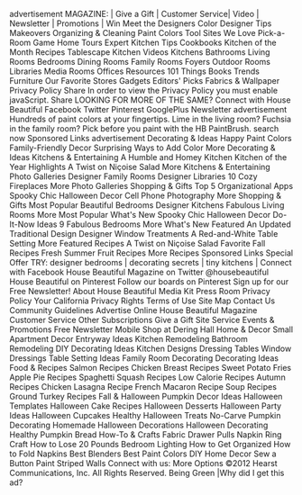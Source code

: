 advertisement MAGAZINE: | Give a Gift | Customer Service| Video | Newsletter | Promotions | Win Meet the Designers Color Designer Tips Makeovers Organizing & Cleaning Paint Colors Tool Sites We Love Pick-a-Room Game Home Tours Expert Kitchen Tips Cookbooks Kitchen of the Month Recipes Tablescape Kitchen Videos Kitchens Bathrooms Living Rooms Bedrooms Dining Rooms Family Rooms Foyers Outdoor Rooms Libraries Media Rooms Offices Resources 101 Things Books Trends Furniture Our Favorite Stores Gadgets Editors' Picks Fabrics & Wallpaper Privacy Policy Share In order to view the Privacy Policy you must enable javaScript. Share LOOKING FOR MORE OF THE SAME? Connect with House Beautiful Facebook Twitter Pinterest GooglePlus Newsletter advertisement Hundreds of paint colors at your fingertips. Lime in the living room? Fuchsia in the family room? Pick before you paint with the HB PaintBrush. search now Sponsored Links advertisement Decorating & Ideas Happy Paint Colors Family-Friendly Decor Surprising Ways to Add Color More Decorating & Ideas Kitchens & Entertaining A Humble and Homey Kitchen Kitchen of the Year Highlights A Twist on Niçoise Salad More Kitchens & Entertaining Photo Galleries Designer Family Rooms Designer Libraries 10 Cozy Fireplaces More Photo Galleries Shopping & Gifts Top 5 Organizational Apps Spooky Chic Halloween Decor Cell Phone Photography More Shopping & Gifts Most Popular Beautiful Bedrooms Designer Kitchens Fabulous Living Rooms More Most Popular What's New Spooky Chic Halloween Decor Do-It-Now Ideas 9 Fabulous Bedrooms More What's New Featured An Updated Traditional Design Designer Window Treatments A Red-and-White Table Setting More Featured Recipes A Twist on Niçoise Salad Favorite Fall Recipes Fresh Summer Fruit Recipes More Recipes Sponsored Links Special Offer TRY: designer bedrooms | decorating secrets | tiny kitchens | Connect with Facebook House Beautiful Magazine on Twitter @housebeautiful House Beautiful on Pinterest Follow our boards on Pinterest Sign up for our Free Newsletter! About House Beautiful Media Kit Press Room Privacy Policy Your California Privacy Rights Terms of Use Site Map Contact Us Community Guidelines Advertise Online House Beautiful Magazine Customer Service Other Subscriptions Give a Gift Site Service Events & Promotions Free Newsletter Mobile Shop at Dering Hall Home & Decor Small Apartment Decor Entryway Ideas Kitchen Remodeling Bathroom Remodeling DIY Decorating Ideas Kitchen Designs Dressing Tables Window Dressings Table Setting Ideas Family Room Decorating Decorating Ideas Food & Recipes Salmon Recipes Chicken Breast Recipes Sweet Potato Fries Apple Pie Recipes Spaghetti Squash Recipes Low Calorie Recipes Autumn Recipes Chicken Lasagna Recipe French Macaron Recipe Soup Recipes Ground Turkey Recipes Fall & Halloween Pumpkin Decor Ideas Halloween Templates Halloween Cake Recipes Halloween Desserts Halloween Party Ideas Halloween Cupcakes Healthy Halloween Treats No-Carve Pumpkin Decorating Homemade Halloween Decorations Halloween Decorating Healthy Pumpkin Bread How-To & Crafts Fabric Drawer Pulls Napkin Ring Craft How to Lose 20 Pounds Bedroom Lighting How to Get Organized How to Fold Napkins Best Blenders Best Paint Colors DIY Home Decor Sew a Button Paint Striped Walls Connect with us: More Options ©2012 Hearst Communications, Inc. All Rights Reserved. Being Green |Why did I get this ad?